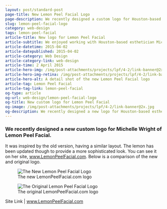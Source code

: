 ```yaml
---
layout: post/standard-post
page-title: New Lemon Peel Facial Logo
page-description: We recently designed a custom logo for Houston-based esthetician Michelle Wright of Lemon Peel Facial
slug: lemon-peel-facial-logo
category: web-design
tags: lemon-peel-facial
article-title: New logo for Lemon Peel Facial
article-subtitle: We enjoyed working with Houston-based esthetician Michelle Wright
article-datetime: 2015-04-02
article-datepublished: 2015-04-02
article-category: Web Design
article-category-link: web-design
article-time: 2 April 2015
article-hero-img: /img/post-attachments/projects/lpf/4-2/link-banner@2x.jpg
article-hero-img-retina: /img/post-attachments/projects/lpf/4-2/link-banner@2x.jpg
article-hero-alt: A detail shot of the new Lemon Peel Facial logo
article-tag: Lemon Peel Facial
article-tag-link: lemon-peel-facial
og-type: article
og-url: web-design/lemon-peel-facial-logo
og-title: New custom logo for Lemon Peel Facial
og-image: /img/post-attachments/projects/lpf/4-2/link-banner@2x.jpg
og-description: We recently designed a new logo for Houston-based esthetician Michelle Wright
---
```

<div class="row margin-bottom">
	<h3 class="margin-bottom">We recently designed a new custom logo for Michelle Wright of Lemon Peel Facial.</h3>
	<p>It was inspired by the old version, having a similar layout. The lemon has been updated though to provide a more sophisticated look. You can see it on her site, <a href="http://lemonpeelfacial.com" target="_blank" class="simple">www.LemonPeelFacial.com</a>. Below is a comparison of the new and original logo.</p>
</div>
<div class="row margin-bottom">
	<figure>
		<img src="{{ site.blog_cdn }}/img/post-attachments/projects/lpf/4-2/lemon-peel-facial-logo@2x.jpg" alt="The New Lemon Peel Facial Logo">
		<figcaption>The new LemonPeelFacial.com logo</figcaption>
	</figure>
</div>
<div class="row margin-bottom">
	<figure>
		<img  style="max-height: 28.125em; width: auto; max-width: 100%; margin: 0 auto;" src="{{ site.blog_cdn }}/img/post-attachments/projects/lpf/4-2/old-lemon-peel-facial-logo.jpg" alt="The Original Lemon Peel Facial Logo">
		<figcaption>The original LemonPeelFacial.com logo</figcaption>
	</figure>
</div>
<div class="row">
	<p class="header">Site Link | <a href="http://lemonpeelfacial.com" class="simple" target="_blank">www.LemonPeelFacial.com</a></p>
</div>